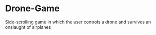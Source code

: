 # Drone-Game
Side-scrolling game in which the user controls a drone and survives an onslaught of airplanes
